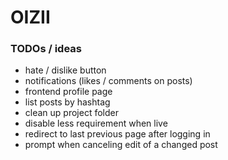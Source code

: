 # OIZII

### TODOs / ideas ###

 * hate / dislike button
 * notifications (likes / comments on posts)
 * frontend profile page
 * list posts by hashtag
 * clean up project folder
 * disable less requirement when live
 * redirect to last previous page after logging in
 * prompt when canceling edit of a changed post